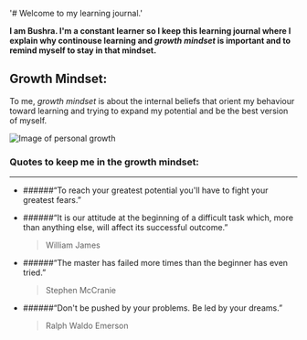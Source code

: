 '# Welcome to my learning journal.'

**I am Bushra.
I'm a constant learner so I keep this learning journal where I explain why continouse learning and *growth mindset* is important and to remind myself to stay in that mindset.**

## Growth Mindset:
To me, *growth mindset* is about the internal beliefs that orient my behaviour toward learning and trying to expand my potential and be the best version of myself.

![Image of personal growth](https://www.wabisabilearning.com/hubfs/growth-mindset-colourful.jpg)

### Quotes to keep me in the growth mindset:
----------------------------------------------
- ######“To reach your greatest potential you'll have to fight your greatest fears.”

- ######“It is our attitude at the beginning of a difficult task which, more than anything else, will affect its successful outcome.”
   > William James
   
- ######“The master has failed more times than the beginner has even tried.”
   > Stephen McCranie
   
- ######“Don't be pushed by your problems. Be led by your dreams.”
  > Ralph Waldo Emerson
